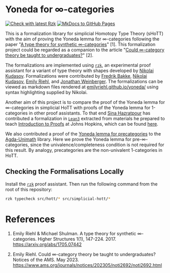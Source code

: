 # Yoneda for ∞-categories

[![Check with latest Rzk](https://github.com/emilyriehl/yoneda/actions/workflows/rzk.yml/badge.svg)](https://github.com/emilyriehl/yoneda/actions/workflows/rzk.yml)
[![MkDocs to GitHub Pages](https://github.com/emilyriehl/yoneda/actions/workflows/mkdocs.yml/badge.svg)](https://github.com/emilyriehl/yoneda/actions/workflows/mkdocs.yml)

This is a formalization library for simplicial Homotopy Type Theory (sHoTT) with
the aim of proving the Yoneda lemma for ∞-categories following the paper
"[A type theory for synthetic ∞-categories](https://higher-structures.math.cas.cz/api/files/issues/Vol1Iss1/RiehlShulman)"
[1]. This formalization project could be regarded as a companion to the article
"[Could ∞-category theory be taught to undergraduates?](https://www.ams.org/journals/notices/202305/noti2692/noti2692.html)"
[2].

The formalizations are implemented using
[`rzk`](https://github.com/rzk-lang/rzk), an experimental proof assistant for a
variant of type theory with shapes developed by
[Nikolai Kudasov](https://fizruk.github.io/). Formalizations were contributed by
[Fredrik Bakke](https://github.com/fredrik-bakke),
[Nikolai Kudasov](https://fizruk.github.io/),
[Emily Riehl](https://emilyriehl.github.io/), and
[Jonathan Weinberger](https://sites.google.com/view/jonathanweinberger). The
formalizations can be viewed as markdown files rendered at
[emilyriehl.github.io/yoneda/](https://emilyriehl.github.io/yoneda/) using
syntax highlighting supplied by Nikolai.

Another aim of this project is to compare the proof of the Yoneda lemma for
∞-categories in simplicial HoTT with proofs of the Yoneda lemma for 1-categories
in other proof assistants. To that end
[Sina Hazratpour](https://sinhp.github.io/) has contributed a formalization in
[`Lean3`](https://leanprover-community.github.io/) extracted from materials he
prepared to teach
[Introduction to Proofs](https://sinhp.github.io/teaching/2022-introduction-to-proofs-with-Lean)
at Johns Hopkins, which can be found
[here](https://github.com/emilyriehl/yoneda/blob/master/lean/yoneda.lean).

We also contributed a proof of the
[Yoneda lemma for precategories](https://unimath.github.io/agda-unimath/category-theory.yoneda-lemma-precategories.html)
to the [Agda-Unimath](https://unimath.github.io/agda-unimath/) library. Here we
prove the Yoneda lemma for pre-∞-categories, since the univalence/completeness
condition is not required for this result. By analogy, precategories are the
non-univalent 1-categories in HoTT.

## Checking the Formalisations Locally

Install the
[`rzk`](https://rzk-lang.github.io/rzk/latest/getting-started/install/) proof
assistant. Then run the following command from the root of this repository:

```sh
rzk typecheck src/hott/* src/simplicial-hott/*
```

# References

1. Emily Riehl & Michael Shulman. A type theory for synthetic ∞-categories.
   Higher Structures 1(1), 147-224. 2017. https://arxiv.org/abs/1705.07442

2. Emily Riehl. Could ∞-category theory be taught to undergraduates? Notices of
   the AMS. May 2023.
   https://www.ams.org/journals/notices/202305/noti2692/noti2692.html
